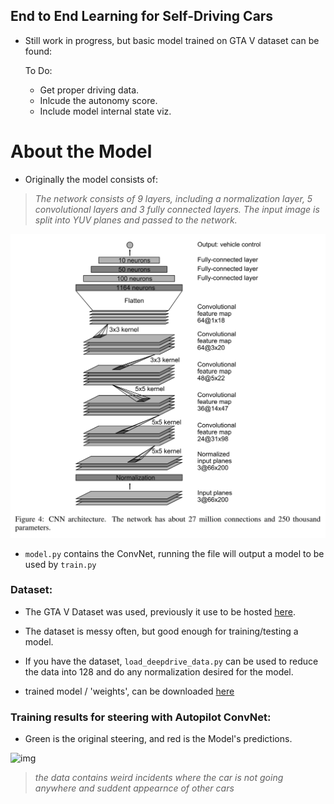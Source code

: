 ## End to End Learning for Self-Driving Cars

* Still work in progress, but basic model trained on GTA V dataset can be found:

	To Do:

	* Get proper driving data.
	* Inlcude the autonomy score.
	* Include model internal state viz.

# About the Model

* Originally the model consists of:

> *The network consists of 9 layers, including a normalization layer, 5 convolutional layers and 3 fully connected layers. The input image is split into YUV planes and passed to the network.*

![img](imgs/9-layer-ConvNet-model.png)


* `model.py` contains the ConvNet, running the file will output a model to be used by `train.py`


### Dataset:

* The GTA V Dataset was used, previously it use to be hosted [here](deepdrive.io).
* The dataset is messy often, but good enough for training/testing a model. 
* If you have the dataset, `load_deepdrive_data.py` can be used to reduce the data into 128 and do any normalization desired for the model.

* trained model / 'weights', can be downloaded [here](https://drive.google.com/open?id=0B-vUVYNKbYr2bS1COWZHN3Rub2M)

### Training results for steering with Autopilot ConvNet:

* Green is the original steering, and red is the Model's predictions.

![img](imgs/autopilot.gif)

 > *the data contains weird incidents where the car is not going anywhere and suddent appearnce of other cars*